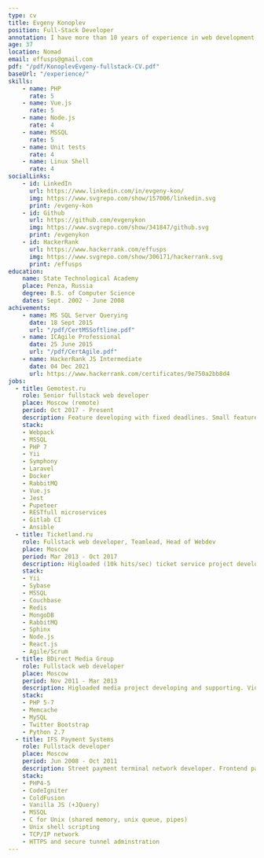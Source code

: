 ```yaml
---
type: cv
title: Evgeny Konoplev
position: Full-Stack Developer
annotation: I have more than 10 years of experience in web development, where my base languages were PHP and JS. Last 5 years I am working with Vue.js and Node.js. Two years ago I made my pet project with Flutter. Last year I started to learn TypeScript and React. In my current role as Senior fullstack web developer at medical company (one of leaders in laboratory services in Central Asia), I proved to be an enthusiastic, efficient and valuable team member. At my previous work I had a leadership role with 10 members team. We practiced SCRUM, finished a big project and became a great friends.
age: 37
location: Nomad
email: effusps@gmail.com
pdf: "/pdf/KonoplevEvgeny-fullstack-CV.pdf"
baseUrl: "/experience/"
skills: 
    - name: PHP
      rate: 5
    - name: Vue.js
      rate: 5
    - name: Node.js
      rate: 4
    - name: MSSQL
      rate: 5
    - name: Unit tests
      rate: 4
    - name: Linux Shell
      rate: 4
socialLinks:
    - id: LinkedIn
      url: https://www.linkedin.com/in/evgeny-kon/
      img: https://www.svgrepo.com/show/157006/linkedin.svg
      print: /evgeny-kon
    - id: Github
      url: https://github.com/evgenykon
      img: https://www.svgrepo.com/show/341847/github.svg
      print: /evgenykon
    - id: HackerRank
      url: https://www.hackerrank.com/effusps
      img: https://www.svgrepo.com/show/306171/hackerrank.svg
      print: /effusps
education:
    name: State Technological Academy
    place: Penza, Russia
    degree: B.S. of Computer Science
    dates: Sept. 2002 - June 2008
achivements:
    - name: MS SQL Server Querying
      date: 18 Sept 2015
      url: "/pdf/CertMSSoftline.pdf"
    - name: ICAgile Professional
      date: 25 June 2015
      url: "/pdf/CertAgile.pdf"
    - name: HackerRank JS Intermediate
      date: 04 Dec 2021
      url: https://www.hackerrank.com/certificates/9e750a2bb8d4
jobs:
  - title: Gemotest.ru
    role: Senior fullstack web developer
    place: Moscow (remote)
    period: Oct 2017 - Present
    description: Feature developing with fixed deadlines. Small feature team management. Code review. Unit tests for new features. Complex production system supporting. Integration protocol author. Frontend ecosystem architector.
    stack: 
    - Webpack
    - MSSQL
    - PHP 7
    - Yii 
    - Symphony
    - Laravel
    - Docker
    - RabbitMQ
    - Vue.js
    - Jest
    - Pupeteer
    - RESTfull microservices
    - Gitlab CI
    - Ansible
  - title: Ticketland.ru
    role: Fullstack web developer, Teamlead, Head of Webdev
    place: Moscow
    period: Mar 2013 - Oct 2017
    description: Higloaded (10k hits/sec) ticket service project developing and supporting. Team management using SCRUM/Kanban with design, mobile, front, back and DB team members. Backend architector with "monolith to microservices" successfull migration story.
    stack:
    - Yii
    - Sybase
    - MSSQL
    - Couchbase
    - Redis
    - MongoDB
    - RabbitMQ
    - Sphinx
    - Node.js
    - React.js
    - Agile/Scrum
  - title: BDirect Media Group
    role: Fullstack web developer
    place: Moscow
    period: Nov 2011 - Mar 2013
    description: Higloaded media project developing and supporting. Video-audio streaming. Payment API integrations. PHP 5 to 7 successfull upgrade. RESTful API for core service. MySQL's optimization tricks.
    stack: 
    - PHP 5-7
    - Memcache
    - MySQL
    - Twitter Bootstrap
    - Python 2.7
  - title: IFS Payment Systems
    role: Fullstack developer
    place: Moscow
    period: Jun 2008 - Oct 2011
    description: Street payment terminal network developer. Frontend payment application based on Linux. Working with terminal money hardware. Connection-stable algorithms for payment transactions. Remote interface update system. Secure networking.
    stack: 
    - PHP4-5 
    - CodeIgniter
    - ColdFusion
    - Vanilla JS (+JQuery)
    - MSSQL 
    - C for Unix (shared memory, unix queue, pipes)
    - Unix shell scripting
    - TCP/IP network
    - HTTPS and secure tunnel adminstration
---
```

